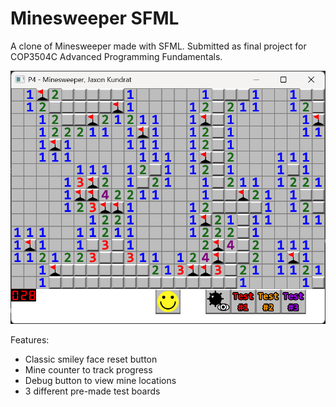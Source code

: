 <H1> Minesweeper SFML </h1>
A clone of Minesweeper made with SFML. Submitted as final project for COP3504C Advanced Programming Fundamentals. 

![alt text](images/screenshot.png)

Features:
- Classic smiley face reset button
- Mine counter to track progress
- Debug button to view mine locations
- 3 different pre-made test boards